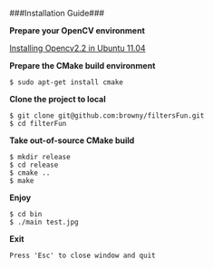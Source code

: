 ###Installation Guide###

**Prepare your OpenCV environment** 

   [Installing Opencv2.2 in Ubuntu 11.04](http://www.samontab.com/web/2011/06/installing-opencv-2-2-in-ubuntu-11-04/)

**Prepare the CMake build environment**

	$ sudo apt-get install cmake

**Clone the project to local**

	$ git clone git@github.com:browny/filtersFun.git
	$ cd filterFun

**Take out-of-source CMake build**

	$ mkdir release
	$ cd release
	$ cmake ..
	$ make

**Enjoy**

	$ cd bin
	$ ./main test.jpg

**Exit**

	Press 'Esc' to close window and quit
